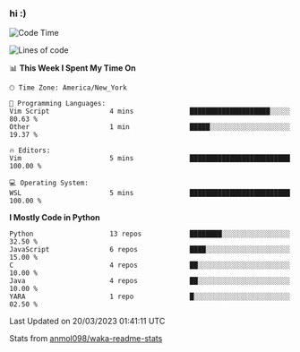 ### hi :)

<!--START_SECTION:waka-->
![Code Time](http://img.shields.io/badge/Code%20Time-955%20hrs%2017%20mins-blue)

![Lines of code](https://img.shields.io/badge/From%20Hello%20World%20I%27ve%20Written-2.7%20million%20lines%20of%20code-blue)

📊 **This Week I Spent My Time On** 

```text
🕑︎ Time Zone: America/New_York

💬 Programming Languages: 
Vim Script               4 mins              ████████████████████░░░░░   80.63 % 
Other                    1 min               █████░░░░░░░░░░░░░░░░░░░░   19.37 % 

🔥 Editors: 
Vim                      5 mins              █████████████████████████   100.00 % 

💻 Operating System: 
WSL                      5 mins              █████████████████████████   100.00 % 
```

**I Mostly Code in Python** 

```text
Python                   13 repos            ████████░░░░░░░░░░░░░░░░░   32.50 % 
JavaScript               6 repos             ████░░░░░░░░░░░░░░░░░░░░░   15.00 % 
C                        4 repos             ██░░░░░░░░░░░░░░░░░░░░░░░   10.00 % 
Java                     4 repos             ██░░░░░░░░░░░░░░░░░░░░░░░   10.00 % 
YARA                     1 repo              █░░░░░░░░░░░░░░░░░░░░░░░░   02.50 % 
```




 Last Updated on 20/03/2023 01:41:11 UTC
<!--END_SECTION:waka-->

Stats from [anmol098/waka-readme-stats](https://github.com/anmol098/waka-readme-stats)
